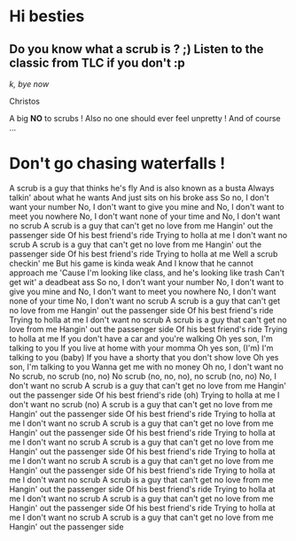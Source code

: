 # Hi besties
## Do you know what a scrub is ? ;) Listen to the classic from TLC if you don't :p
*k, bye now*

Christos

A big **NO** to scrubs !
Also no one should ever feel unpretty !
And of course ...
# Don't go chasing waterfalls !

A scrub is a guy that thinks he's fly
And is also known as a busta
Always talkin' about what he wants
And just sits on his broke ass
So no, I don't want your number
No, I don't want to give you mine and
No, I don't want to meet you nowhere
No, I don't want none of your time and
No, I don't want no scrub
A scrub is a guy that can't get no love from me
Hangin' out the passenger side
Of his best friend's ride
Trying to holla at me
I don't want no scrub
A scrub is a guy that can't get no love from me
Hangin' out the passenger side
Of his best friend's ride
Trying to holla at me
Well a scrub checkin' me
But his game is kinda weak
And I know that he cannot approach me
'Cause I'm looking like class, and he's looking like trash
Can't get wit' a deadbeat ass
So no, I don't want your number
No, I don't want to give you mine and
No, I don't want to meet you nowhere
No, I don't want none of your time
No, I don't want no scrub
A scrub is a guy that can't get no love from me
Hangin' out the passenger side
Of his best friend's ride
Trying to holla at me
I don't want no scrub
A scrub is a guy that can't get no love from me
Hangin' out the passenger side
Of his best friend's ride
Trying to holla at me
If you don't have a car and you're walking
Oh yes son, I'm talking to you
If you live at home with your momma
Oh yes son, (I'm) I'm talking to you (baby)
If you have a shorty that you don't show love
Oh yes son, I'm talking to you
Wanna get me with no money
Oh no, I don't want no
No scrub, no scrub (no, no)
No scrub (no, no, no), no scrub (no, no)
No, I don't want no scrub
A scrub is a guy that can't get no love from me
Hangin' out the passenger side
Of his best friend's ride (oh)
Trying to holla at me
I don't want no scrub (no)
A scrub is a guy that can't get no love from me
Hangin' out the passenger side
Of his best friend's ride
Trying to holla at me
I don't want no scrub
A scrub is a guy that can't get no love from me
Hangin' out the passenger side
Of his best friend's ride
Trying to holla at me
I don't want no scrub
A scrub is a guy that can't get no love from me
Hangin' out the passenger side
Of his best friend's ride
Trying to holla at me
I don't want no scrub
A scrub is a guy that can't get no love from me
Hangin' out the passenger side
Of his best friend's ride
Trying to holla at me
I don't want no scrub
A scrub is a guy that can't get no love from me
Hangin' out the passenger side
Of his best friend's ride
Trying to holla at me
I don't want no scrub
A scrub is a guy that can't get no love from me
Hangin' out the passenger side
Of his best friend's ride
Trying to holla at me
I don't want no scrub
A scrub is a guy that can't get no love from me
Hangin' out the passenger side


